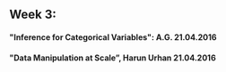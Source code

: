 ## Week 3:

#### "Inference for Categorical Variables": __A.G. 21.04.2016__

#### "Data Manipulation at Scale”, __Harun Urhan 21.04.2016__


